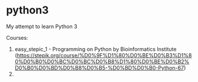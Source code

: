 # python3
My attempt to learn Python 3

Courses:

1. easy_stepic_1 - Programming on Python by Bioinformatics Institute (https://stepik.org/course/%D0%9F%D1%80%D0%BE%D0%B3%D1%80%D0%B0%D0%BC%D0%BC%D0%B8%D1%80%D0%BE%D0%B2%D0%B0%D0%BD%D0%B8%D0%B5-%D0%BD%D0%B0-Python-67)
2. 
